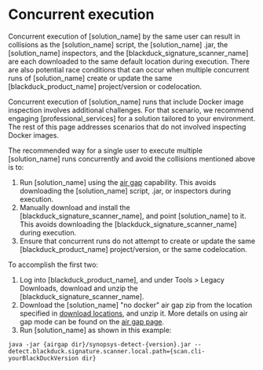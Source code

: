 # Concurrent execution

Concurrent execution of [solution_name] by the same user can result in collisions as the [solution_name] script,
the [solution_name] .jar, the [solution_name] inspectors, and the [blackduck_signature_scanner_name]
are each downloaded to the same default location during execution. There are also potential race conditions that
can occur when multiple concurrent runs of [solution_name] create or update the same [blackduck_product_name]
project/version or codelocation.

Concurrent execution of [solution_name] runs that include Docker image inspection involves additional
challenges. For that scenario, we recommend engaging [professional_services] for a solution tailored to your environment.
The rest of this page addresses scenarios that do not involved inspecting Docker images.

The recommended way for a single user to execute multiple [solution_name] runs concurrently and
avoid the collisions mentioned above is to:

1. Run [solution_name] using the [air gap](../downloadingandinstalling/airgap.md) capability. This avoids downloading the [solution_name] script, .jar, or inspectors during execution.
1. Manually download and install the [blackduck_signature_scanner_name], and point [solution_name] to it. This avoids downloading the [blackduck_signature_scanner_name] during execution.
1. Ensure that concurrent runs do not attempt to create or update the same [blackduck_product_name] project/version, or the same codelocation.

To accomplish the first two:

1. Log into [blackduck_product_name], and under Tools > Legacy Downloads, download and unzip the [blackduck_signature_scanner_name].
1. Download the [solution_name] "no docker" air gap zip from the location specified in [download locations](../downloadingandinstalling/downloadlocations.md), and unzip it. More details on using air gap mode can be found on the [air gap page](../downloadingandinstalling/airgap.md).
1. Run [solution_name] as shown in this example:

````
java -jar {airgap dir}/synopsys-detect-{version}.jar --detect.blackduck.signature.scanner.local.path={scan.cli-yourBlackDuckVersion dir}
````
